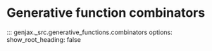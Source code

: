 # Generative function combinators

::: genjax._src.generative_functions.combinators
    options:
      show_root_heading: false
